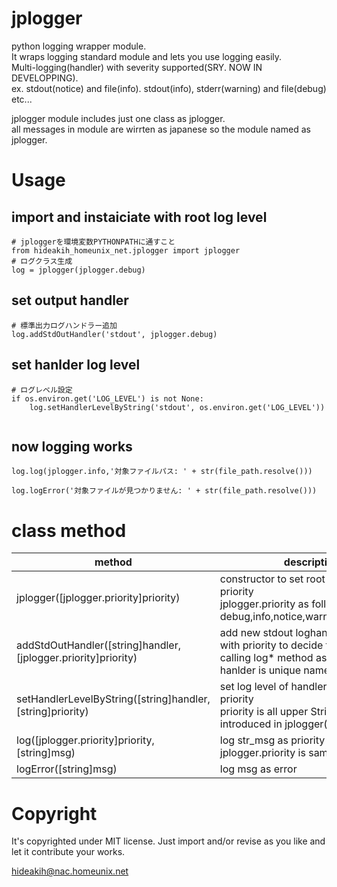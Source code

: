# jplogger

python logging wrapper module.  
It wraps logging standard module and lets you use logging easily.  
Multi-logging(handler) with severity supported(SRY. NOW IN DEVELOPPING).  
ex. stdout(notice) and file(info). stdout(info), stderr(warning) and file(debug)  etc...  

jplogger module includes just one class as jplogger.  
all messages in module are wirrten as japanese so the module named as jplogger.  


# Usage

## import and instaiciate with root log level

```
# jploggerを環境変数PYTHONPATHに通すこと
from hideakih_homeunix_net.jplogger import jplogger
# ログクラス生成
log = jplogger(jplogger.debug)
```

## set output handler

```
# 標準出力ログハンドラー追加
log.addStdOutHandler('stdout', jplogger.debug)
```

## set hanlder log level

```
# ログレベル設定
if os.environ.get('LOG_LEVEL') is not None:
	log.setHandlerLevelByString('stdout', os.environ.get('LOG_LEVEL'))
```
```
```

## now logging works
```
log.log(jplogger.info,'対象ファイルパス: ' + str(file_path.resolve()))
```
```
log.logError('対象ファイルが見つかりません: ' + str(file_path.resolve()))
```

# class method
|method|description|example|
|-|-|-|
|jplogger([jplogger.priority]priority)|constructor to set root log level to priority <br> jplogger.priority as follows: debug,info,notice,warning,error,critical|log = jplogger(jpllogger.debug)|
|addStdOutHandler([string]handler, [jplogger.priority]priority)|add new stdout loghandler as handler with priority to decide to output log by calling log* method as shown below. <br> hanlder is unique name|log.addStdOutHandler('uniquename_for_stdout', jplogger.info)|
|setHandlerLevelByString([string]handler, [string]priority)|set log level of handler specified to priority <br> priority is all upper String  of priority introduced in jplogger()|setHandlerLevelByString('uniqename_for_stdout', 'NOTICE')|
|log([jplogger.priority]priority, [string]msg)|log str_msg as priority <br> jplogger.priority is same as jplogger() |log.log(jplogger.info, 'info msg')|
|logError([string]msg)|log msg as error|log.logError('error msg')|


# Copyright
It's copyrighted under MIT license.
Just import and/or revise as you like and let it contribute your works.

hideakih@nac.homeunix.net

